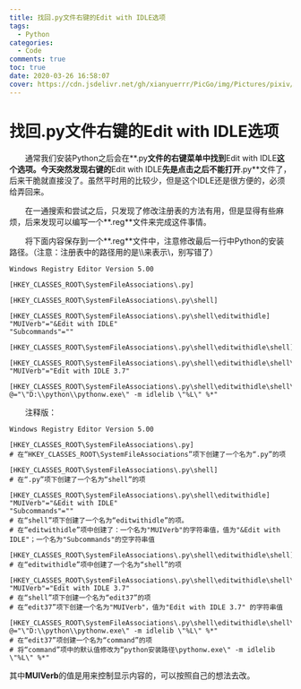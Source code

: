```yaml
---
title: 找回.py文件右键的Edit with IDLE选项
tags:
  - Python
categories:
  - Code
comments: true
toc: true
date: 2020-03-26 16:58:07
cover: https://cdn.jsdelivr.net/gh/xianyuerrr/PicGo/img/Pictures/pixiv/3/73286489.jpg
---
```




# 找回.py文件右键的Edit with IDLE选项

&emsp;&emsp;通常我们安装Python之后会在**.py**文件的右键菜单中找到**Edit with IDLE**这个选项。今天突然发现右键的**Edit with IDLE**先是点击之后不能打开**.py**文件了，后来干脆就直接没了。虽然平时用的比较少，但是这个IDLE还是很方便的，必须给弄回来。

&emsp;&emsp;在一通搜索和尝试之后，只发现了修改注册表的方法有用，但是显得有些麻烦，后来发现可以编写一个**.reg**文件来完成这件事情。

&emsp;&emsp;将下面内容保存到一个**.reg**文件中，注意修改最后一行中Python的安装路径。（注意：注册表中的路径用的是\\\\来表示\\，别写错了）

```
Windows Registry Editor Version 5.00

[HKEY_CLASSES_ROOT\SystemFileAssociations\.py]

[HKEY_CLASSES_ROOT\SystemFileAssociations\.py\shell]

[HKEY_CLASSES_ROOT\SystemFileAssociations\.py\shell\editwithidle]
"MUIVerb"="&Edit with IDLE"
"Subcommands"=""

[HKEY_CLASSES_ROOT\SystemFileAssociations\.py\shell\editwithidle\shell]

[HKEY_CLASSES_ROOT\SystemFileAssociations\.py\shell\editwithidle\shell\edit37]
"MUIVerb"="Edit with IDLE 3.7"

[HKEY_CLASSES_ROOT\SystemFileAssociations\.py\shell\editwithidle\shell\edit37\command]
@="\"D:\\python\\pythonw.exe\" -m idlelib \"%L\" %*"
```

&emsp;&emsp;注释版：

```
Windows Registry Editor Version 5.00

[HKEY_CLASSES_ROOT\SystemFileAssociations\.py]
# 在“HKEY_CLASSES_ROOT\SystemFileAssociations”项下创建了一个名为“.py”的项

[HKEY_CLASSES_ROOT\SystemFileAssociations\.py\shell]
# 在“.py”项下创建了一个名为“shell”的项

[HKEY_CLASSES_ROOT\SystemFileAssociations\.py\shell\editwithidle]
"MUIVerb"="&Edit with IDLE"
"Subcommands"=""
# 在“shell”项下创建了一个名为“editwithidle”的项。
# 在“editwithidle”项中创建了：一个名为"MUIVerb"的字符串值，值为"&Edit with IDLE"；一个名为"Subcommands"的空字符串值

[HKEY_CLASSES_ROOT\SystemFileAssociations\.py\shell\editwithidle\shell]
# 在“editwithidle”项中创建了一个名为“shell”的项

[HKEY_CLASSES_ROOT\SystemFileAssociations\.py\shell\editwithidle\shell\edit37]
"MUIVerb"="Edit with IDLE 3.7"
# 在“shell”项下创建一个名为“edit37”的项
# 在“edit37”项下创建一个名为"MUIVerb"，值为"Edit with IDLE 3.7" 的字符串值

[HKEY_CLASSES_ROOT\SystemFileAssociations\.py\shell\editwithidle\shell\edit37\command]
@="\"D:\\python\\pythonw.exe\" -m idlelib \"%L\" %*"
# 在“edit37”项创建一个名为“command”的项
# 将“command”项中的默认值修改为“python安装路径\pythonw.exe\" -m idlelib \"%L\" %*"
```

其中**MUIVerb**的值是用来控制显示内容的，可以按照自己的想法去改。
